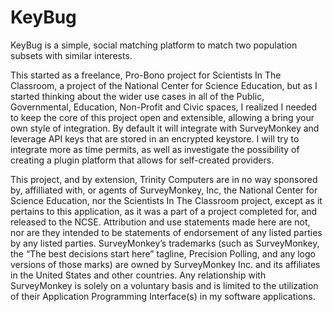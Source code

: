 # KeyBug
KeyBug is a simple, social matching platform to match two population subsets with similar interests.

This started as a freelance, Pro-Bono project for Scientists In The Classroom, a project of the National Center for Science Education, but as I started thinking about the wider use cases in all of the Public, Governmental, Education, Non-Profit and Civic spaces, I realized I needed to keep the core of this project open and extensible, allowing a bring your own style of integration.  By default it will integrate with SurveyMonkey and leverage API keys that are stored in an encrypted keystore. I will try to integrate more as time permits, as well as investigate the possibility of creating a plugin platform that allows for self-created providers.


This project, and by extension, Trinity Computers are in no way sponsored by, affilliated with, or agents of SurveyMonkey, Inc, the National Center for Science Education, nor the Scientists In The Classroom project, except as it pertains to this application, as it was a part of a project completed for, and released to the NCSE.   Attribution and use statements made here are not, nor are they intended to be statements of endorsement of any listed parties by any listed parties.  SurveyMonkey’s trademarks (such as SurveyMonkey, the “The best decisions start here” tagline, Precision Polling, and any logo versions of those marks) are owned by SurveyMonkey Inc. and its affiliates in the United States and other countries. Any relationship with SurveyMonkey is solely on a voluntary basis and is limited to the utilization of their Application Programming Interface(s) in my software applications.  
